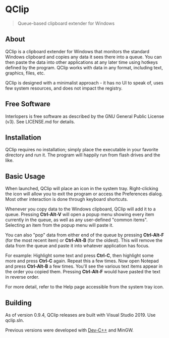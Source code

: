 # QClip
> Queue-based clipboard extender for Windows

## About
QClip is a clipboard extender for Windows that monitors the standard Windows
clipboard and copies any data it sees there into a queue. You can then paste
the data into other applications at any later time using hotkeys defined by
the program. QClip works with data in any format, including text, graphics,
files, etc.

QClip is designed with a minimalist approach - it has no UI to speak of,
uses few system resources, and does not impact the registry.

## Free Software
Interlopers is free software as described by the GNU General Public
License (v3). See LICENSE.md for details.

## Installation
QClip requires no installation; simply place the executable in your favorite
directory and run it. The program will happily run from flash drives and the
like.

## Basic Usage
When launched, QClip will place an icon in the system tray. Right-clicking
the icon will allow you to exit the program or access the Preferences dialog.
Most other interaction is done through keyboard shortcuts.

Whenever you copy data to the Windows clipboard, QClip will add it to a queue.
Pressing **Ctrl-Alt-V** will open a popup menu showing every item currently
in the queue, as well as any user-defined "common items". Selecting an item
from the popup menu will paste it.

You can also "pop" data from either end of the queue by pressing **Ctrl-Alt-F**
(for the most recent item) or **Ctrl-Alt-B** (for the oldest). This will remove
the data from the queue and paste it into whatever application has focus.

For example: Highlight some text and press **Ctrl-C**, then highlight some more
and press **Ctrl-C** again. Repeat this a few times. Now open Notepad and press
**Ctrl-Alt-B** a few times. You'll see the various text items appear in the
order you copied them. Pressing **Ctrl-Alt-F** would have pasted the text in
reverse order. 

For more detail, refer to the Help page accessible from the system tray icon.

## Building
As of version 0.9.4, QClip releases are built with Visual Studio 2019.
Use qclip.sln.

Previous versions were developed with [Dev-C++](http://bloodshed.net) and
MinGW.

